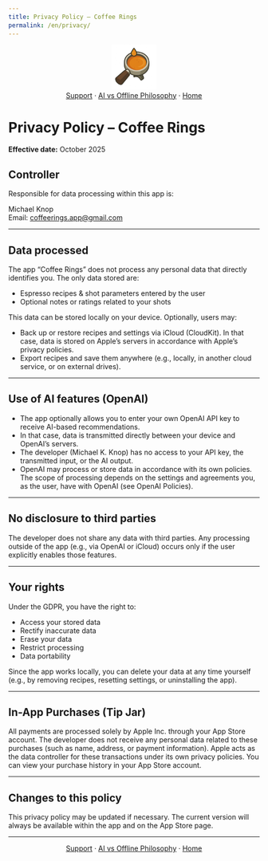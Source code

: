 ```yaml
---
title: Privacy Policy – Coffee Rings
permalink: /en/privacy/
---
```


<p align="center">
  <img src="/assets/coffeerings.png" alt="Coffee Rings" width="90"><br>
<a href="/en/support/">Support</a> · <a href="/en/ai-vs-offline/">AI vs Offline Philosophy</a> · <a href="/">Home</a>
</p>

# Privacy Policy – Coffee Rings
**Effective date:** October 2025

## Controller
Responsible for data processing within this app is:

Michael Knop  
Email: coffeerings.app@gmail.com

---

## Data processed
The app “Coffee Rings” does not process any personal data that directly identifies you. The only data stored are:
- Espresso recipes & shot parameters entered by the user
- Optional notes or ratings related to your shots

This data can be stored locally on your device. Optionally, users may:
- Back up or restore recipes and settings via iCloud (CloudKit). In that case, data is stored on Apple’s servers in accordance with Apple’s privacy policies.
- Export recipes and save them anywhere (e.g., locally, in another cloud service, or on external drives).

---

## Use of AI features (OpenAI)
- The app optionally allows you to enter your own OpenAI API key to receive AI-based recommendations.
- In that case, data is transmitted directly between your device and OpenAI’s servers.
- The developer (Michael K. Knop) has no access to your API key, the transmitted input, or the AI output.
- OpenAI may process or store data in accordance with its own policies. The scope of processing depends on the settings and agreements you, as the user, have with OpenAI (see OpenAI Policies).

---

## No disclosure to third parties
The developer does not share any data with third parties. Any processing outside of the app (e.g., via OpenAI or iCloud) occurs only if the user explicitly enables those features.

---

## Your rights
Under the GDPR, you have the right to:
- Access your stored data
- Rectify inaccurate data
- Erase your data
- Restrict processing
- Data portability

Since the app works locally, you can delete your data at any time yourself (e.g., by removing recipes, resetting settings, or uninstalling the app).

---

## In-App Purchases (Tip Jar)
All payments are processed solely by Apple Inc. through your App Store account. The developer does not receive any personal data related to these purchases (such as name, address, or payment information). Apple acts as the data controller for these transactions under its own privacy policies. You can view your purchase history in your App Store account.

---

## Changes to this policy
This privacy policy may be updated if necessary. The current version will always be available within the app and on the App Store page.

---

<p align="center">
  <a href="/en/support/">Support</a> · <a href="/en/ai-vs-offline/">AI vs Offline Philosophy</a> · <a href="/">Home</a>
</p>
